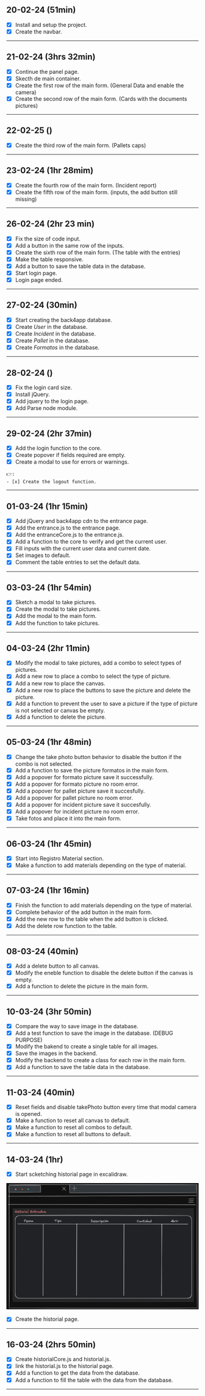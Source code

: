 ## 20-02-24 (51min)

- [x] Install and setup the project.
- [x] Create the navbar.

---

## 21-02-24 (3hrs 32min)

- [x] Continue the panel page.
- [x] Skecth de main container.
- [x] Create the first row of the main form. (General Data and enable the camera)
- [x] Create the second row of the main form. (Cards with the documents pictures)

---

## 22-02-25 ()

- [x] Create the third row of the main form. (Pallets caps)

---

## 23-02-24 (1hr 28mim)

- [x] Create the fourth row of the main form. (Incident report)
- [x] Create the fifth row of the main form. (inputs, the add button still missing)

---

## 26-02-24 (2hr 23 min)

- [x] Fix the size of code input.
- [x] Add a button in the same row of the inputs.
- [x] Create the sixth row of the main form. (The table with the entries)
- [x] Make the table responsive.
- [x] Add a button to save the table data in the database.
- [x] Start login page.
- [x] Login page ended.

---

## 27-02-24 (30min)

- [x] Start creating the back4app database.
- [x] Create _User_ in the database.
- [x] Create _Incident_ in the database.
- [x] Create _Pallet_ in the database.
- [x] Create _Formatos_ in the database.

---

## 28-02-24 ()

- [x] Fix the login card size.
- [x] Install jQuery.
- [x] Add jquery to the login page.
- [x] Add Parse node module.

---

## 29-02-24 (2hr 37min)

- [x] Add the login function to the core.
- [x] Create popover if fields required are empty.
- [x] Create a modal to use for errors or warnings.

```
👉:
- [x] Create the logout function.
```

---

## 01-03-24 (1hr 15min)

- [x] Add jQuery and back4app cdn to the entrance page.
- [x] Add the entrance.js to the entrance page.
- [x] Add the entranceCore.js to the entrance.js.
- [x] Add a function to the core to verify and get the current user.
- [x] Fill inputs with the current user data and current date.
- [x] Set images to default.
- [x] Comment the table entries to set the default data.

---

## 03-03-24 (1hr 54min)

- [x] Sketch a modal to take pictures.
- [x] Create the modal to take pictures.
- [x] Add the modal to the main form.
- [x] Add the function to take pictures.

---

## 04-03-24 (2hr 11min)

- [x] Modify the modal to take pictures, add a combo to select types of pictures.
- [x] Add a new row to place a combo to select the type of picture.
- [x] Add a new row to place the canvas.
- [x] Add a new row to place the buttons to save the picture and delete the picture.
- [x] Add a function to prevent the user to save a picture if the type of picture is not selected or canvas be empty.
- [x] Add a function to delete the picture.

---

## 05-03-24 (1hr 48min)

- [x] Change the take photo button behavior to disable the button if the combo is not selected.
- [x] Add a function to save the picture formatos in the main form.
- [x] Add a popover for formato picture save it successfully.
- [x] Add a popover for formato picture no room error.
- [x] Add a popover for pallet picture save it succesfully.
- [x] Add a popover for pallet picture no room error.
- [x] Add a popover for incident picture save it succesfully.
- [x] Add a popover for incident picture no room error.
- [x] Take fotos and place it into the main form.

---

## 06-03-24 (1hr 45min)

- [x] Start into Registro Material section.
- [x] Make a function to add materials depending on the type of material.

---

## 07-03-24 (1hr 16min)

- [x] Finish the function to add materials depending on the type of material.
- [x] Complete behavior of the add button in the main form.
- [x] Add the new row to the table when the add button is clicked.
- [x] Add the delete row function to the table.

---

## 08-03-24 (40min)

- [x] Add a delete button to all canvas.
- [x] Modify the eneble function to disable the delete button if the canvas is empty.
- [x] Add a function to delete the picture in the main form.

---

## 10-03-24 (3hr 50min)

- [x] Compare the way to save image in the database.
- [x] Add a test function to save the image in the database. (DEBUG PURPOSE)
- [x] Modify the bakend to create a single table for all images.
- [x] Save the images in the backend.
- [x] Modify the backend to create a class for each row in the main form.
- [x] Add a function to save the table data in the database.

---

## 11-03-24 (40min)

- [x] Reset fields and disable takePhoto button every time that modal camera is opened.
- [x] Make a function to reset all canvas to default.
- [x] Make a function to reset all combos to default.
- [x] Make a function to reset all buttons to default.

---

## 14-03-24 (1hr)

- [x] Start scketching historial page in excalidraw.

![Skectch](image.png)

- [x] Create the historial page.

---

## 16-03-24 (2hrs 50min)

- [x] Create historialCore.js and historial.js.
- [x] link the historial.js to the historial page.
- [x] Add a function to get the data from the database.
- [x] Add a function to fill the table with the data from the database.

---

